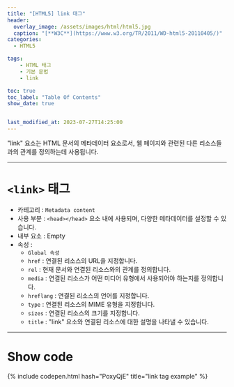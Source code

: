 ```yaml
---
title: "[HTML5] link 태그"
header:
  overlay_image: /assets/images/html/html5.jpg
  caption: "[**W3C**](https://www.w3.org/TR/2011/WD-html5-20110405/)"
categories:
  - HTML5

tags:
    - HTML 태그
    - 기본 문법
    - link

toc: true
toc_label: "Table Of Contents"
show_date: true


last_modified_at: 2023-07-27T14:25:00
---
```


"link" 요소는 HTML 문서의 메타데이터 요소로서, 웹 페이지와 관련된 다른 리소스들과의 관계를 정의하는데 사용됩니다.

---

# `<link>` 태그

- 카테고리 : `Metadata content`
- 사용 부분 : `<head></head>` 요소 내에 사용되며, 다양한 메타데이터를 설정할 수 있습니다.
- 내부 요소 : Empty
- 속성 : 
  - `Global 속성`
  - `href` : 연결된 리소스의 URL을 지정합니다.
  - `rel` : 현재 문서와 연결된 리소스와의 관계를 정의합니다.
  - `media` : 연결된 리소스가 어떤 미디어 유형에서 사용되어야 하는지를 정의합니다.
  - `hreflang` : 연결된 리소스의 언어를 지정합니다.
  - `type` : 연결된 리소스의 MIME 유형을 지정합니다.
  - `sizes` : 연결된 리소스의 크기를 지정합니다.
  - `title` : "link" 요소와 연결된 리소스에 대한 설명을 나타낼 수 있습니다.

---

# Show code
{% include codepen.html hash="PoxyQjE" title="link tag example" %}